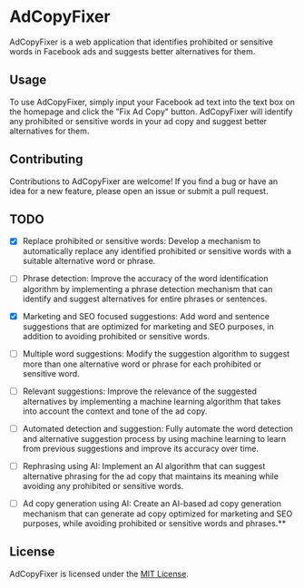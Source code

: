 # AdCopyFixer

AdCopyFixer is a web application that identifies prohibited or sensitive words in Facebook ads and suggests better alternatives for them.


## Usage
To use AdCopyFixer, simply input your Facebook ad text into the text box on the homepage and click the "Fix Ad Copy" button. AdCopyFixer will identify any prohibited or sensitive words in your ad copy and suggest better alternatives for them.

## Contributing
Contributions to AdCopyFixer are welcome! If you find a bug or have an idea for a new feature, please open an issue or submit a pull request.


## TODO
- [x]  Replace prohibited or sensitive words: Develop a mechanism to automatically replace any identified prohibited or sensitive words with a suitable alternative word or phrase.
- [ ]  Phrase detection: Improve the accuracy of the word identification algorithm by implementing a phrase detection mechanism that can identify and suggest alternatives for entire phrases or sentences.
- [x] Marketing and SEO focused suggestions: Add word and sentence suggestions that are optimized for marketing and SEO purposes, in addition to avoiding prohibited or sensitive words.
- [ ]  Multiple word suggestions: Modify the suggestion algorithm to suggest more than one alternative word or phrase for each prohibited or sensitive word.
- [ ]  Relevant suggestions: Improve the relevance of the suggested alternatives by implementing a machine learning algorithm that takes into account the context and tone of the ad copy.

- [ ] Automated detection and suggestion: Fully automate the word detection and alternative suggestion process by using machine learning to learn from previous suggestions and improve its accuracy over time.

- [ ] Rephrasing using AI: Implement an AI algorithm that can suggest alternative phrasing for the ad copy that maintains its meaning while avoiding any prohibited or sensitive words.

- [ ] Ad copy generation using AI: Create an AI-based ad copy generation mechanism that can generate ad copy optimized for marketing and SEO purposes, while avoiding prohibited or sensitive words and phrases.**


## License

AdCopyFixer is licensed under the [MIT License](https://choosealicense.com/licenses/mit/).



